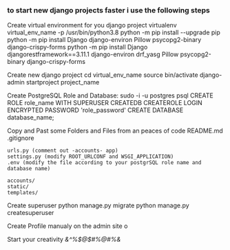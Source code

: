 
### to start new django projects faster i use the following steps


Create virtual environment for you django project
    virtualenv virtual_env_name -p /usr/bin/python3.8
    python -m pip install --upgrade pip 
    python -m pip install Django django-environ Pillow psycopg2-binary django-crispy-forms
    python -m pip install Django djangorestframework==3.11.1 django-environ drf_yasg Pillow psycopg2-binary django-crispy-forms

Create new django project
    cd virtual_env_name 
    source bin/activate
    django-admin startproject project_name

Create PostgreSQL Role and Database:
    sudo -i -u postgres 
    psql 
    CREATE ROLE role_name WITH SUPERUSER CREATEDB CREATEROLE LOGIN ENCRYPTED PASSWORD 'role_password'
    CREATE DATABASE database_name;

Copy and Past some Folders and Files from an peaces of code
    README.md
    .gitignore

    urls.py (comment out -accounts- app)
    settings.py (modify ROOT_URLCONF and WSGI_APPLICATION)
    .env (modify the file according to your postgrSQL role name and database name)

    accounts/
    static/
    templates/

Create superuser 
    python manage.py migrate
    python manage.py createsuperuser

Create Profile manualy on the admin site
    o

Start your creativity *&^%$@\$#%@#%&*

